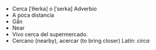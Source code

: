 - Cerca	[ˈθeɾka] o [ˈseɾka]	Adverbio
- A poca distancia
- Gần
- Near
- Vivo cerca del supermercado.
- Cercano (nearby), acercar (to bring closer)	Latín: *circa*